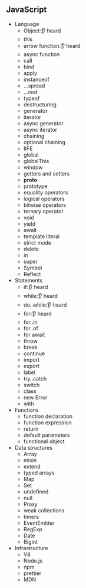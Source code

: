 ## JavaScript

- Language
  - Object:👂 heard 
  - this
  - arrow function:👂 heard
  - async function
  - call
  - bind
  - apply
  - instanceof
  - ...spread
  - ...rest
  - typeof
  - destructuring
  - generator
  - iterator
  - async generator
  - async iterator
  - chaining
  - optional chaining
  - IIFE
  - global
  - globalThis
  - window
  - getters and setters
  - __proto__
  - prototype
  - equality operators
  - logical operators
  - bitwise operators
  - ternary operator
  - void
  - yield
  - await
  - template literal
  - strict mode
  - delete
  - in
  - super
  - Symbol
  - Reflect
- Statements
  - if:👂 heard
  - while:👂 heard
  - do..while:👂 heard
  - for:👂 heard
  - for..in
  - for..of
  - for await
  - throw
  - break
  - continue
  - import
  - export
  - label
  - try..catch
  - switch
  - class
  - new Error
  - with
- Functions
  - function declaration
  - function expression
  - return
  - default parameters
  - functional object
- Data structures
  - Array
  - mixin
  - extend
  - typed arrays
  - Map
  - Set
  - undefined
  - null
  - Proxy
  - weak collections
  - timers
  - EventEmitter
  - RegExp
  - Date
  - BigInt
- Infrastructure
  - V8
  - Node.js
  - npm
  - prettier
  - MDN
